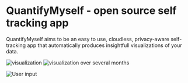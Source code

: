 # QuantifyMyself - open source self tracking app

QuantifyMyself aims to be an easy to use, cloudless, privacy-aware self-tracking app that
automatically produces insightfull visualizations of your data.


![visualization](http://i.imgur.com/dGvxiyO.png)
![visualization over several months](http://i.imgur.com/Hedlvsa.png)

![User input](http://i.imgur.com/KOjMNqX.png)